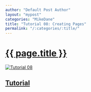```yaml
---
author: "Default Post Author"
layout: "mypost"
categories: "MikeDane"
title: "Tutorial 08: Creating Pages"
permalink: "/:categories/:title/"
---
```


# [{{ page.title }}](https://youtu.be/1na-IWfv08M)

[![Tutorial 08](https://img.youtube.com/vi/1na-IWfv08M/0.jpg)](https://www.youtube.com/watch?v=1na-IWfv08M)

## [Tutorial](../../tutorial/)




